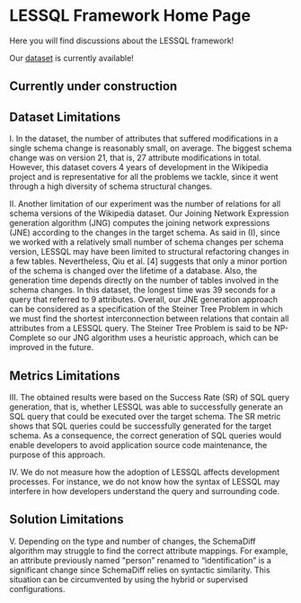 # LESSQL Framework Home Page

Here you will find discussions about the LESSQL framework!

Our [dataset](https://github.com/anonymousyouser/LESSQL/blob/master/dataset.zip) is currently available!

## Currently under construction

## Dataset Limitations

I. In the dataset, the number of attributes that suffered modifications in a single schema change is reasonably small, on average. The biggest schema change was on version 21, that is, 27 attribute modifications in total. However, this dataset covers 4 years of development in the Wikipedia project and is representative for all the problems we tackle, since it went through a high diversity of schema structural changes.

II. Another limitation of our experiment was the number of relations for all schema versions of the Wikipedia dataset. Our Joining Network Expression generation algorithm (JNG) computes the joining network expressions (JNE) according to the changes in the target schema. As said in (I), since we worked with a relatively small number of schema changes per schema version, LESSQL may have been limited to structural refactoring changes in a few tables. Nevertheless,  Qiu et al. [4] suggests that only a minor portion of the schema is changed over the lifetime of a database. Also, the generation time depends directly on the number of tables involved in the schema changes. In this dataset, the longest time was 39 seconds for a query that referred to 9 attributes. Overall, our JNE generation approach can be considered as a specification of the Steiner Tree Problem in which we must find the shortest interconnection between relations that contain all attributes from a LESSQL query. The Steiner Tree Problem is said to be NP-Complete so our JNG algorithm uses a heuristic approach, which can be improved in the future.

## Metrics Limitations

III. The obtained results were based on the Success Rate (SR) of SQL query generation, that is, whether LESSQL was able to successfully generate an SQL query that could be executed over the target schema. The SR metric shows that  SQL queries could be successfully generated for the target schema. As a consequence, the correct generation of SQL queries would enable developers to avoid application source code maintenance, the purpose of this approach.

IV. We do not measure how the adoption of LESSQL affects development processes. For instance, we do not know how the syntax of LESSQL may interfere in how developers understand the query and surrounding code.

## Solution Limitations

V. Depending on the type and number of changes, the SchemaDiff algorithm may struggle to find the correct attribute mappings. For example, an attribute previously named "person” renamed to “identification” is a significant change since SchemaDiff relies on syntactic similarity. This situation can be circumvented by using the hybrid or supervised configurations.
